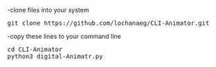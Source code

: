 -clone files into your system 
<pre>
git clone https://github.com/lochanaeg/CLI-Animator.git 
</pre>

-copy these lines to your command line
<pre>
cd CLI-Animator
python3 digital-Animatr.py
</pre>




